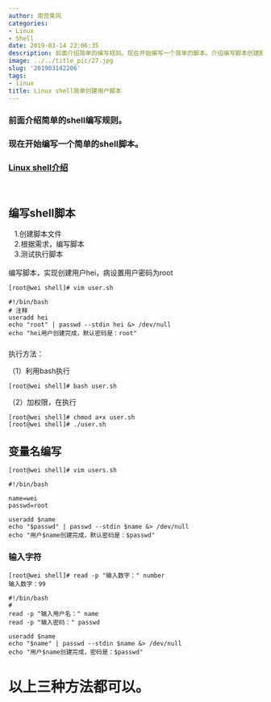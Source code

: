 ```yaml
---
author: 南宫乘风
categories:
- Linux
- Shell
date: 2019-03-14 22:06:35
description: 前面介绍简单的编写规则。现在开始编写一个简单的脚本。介绍编写脚本创建脚本文件根据需求，编写脚本测试执行脚本编写脚本，实现创建用户，病设置用户密码为注释用户创建完成，默认密码是：执行方法：利用执行加权限。。。。。。。
image: ../../title_pic/27.jpg
slug: '201903142206'
tags:
- linux
title: Linux shell简单创建用户脚本
---
```


<!--more-->

### 前面介绍简单的shell编写规则。

### 现在开始编写一个简单的shell脚本。

### [**Linux shell介绍**](https://blog.csdn.net/heian_99/article/details/88560250)

 

## 编写shell脚本  
   1.创建脚本文件  
   2.根据需求，编写脚本  
   3.测试执行脚本  
     
编写脚本，实现创建用户hei，病设置用户密码为root

```
[root@wei shell]# vim user.sh
```

```
#!/bin/bash
# 注释
useradd hei
echo "root" | passwd --stdin hei &> /dev/null
echo "hei用户创建完成，默认密码是：root"
```

###   
执行方法：

（1）利用bash执行

```
[root@wei shell]# bash user.sh 
```

（2）加权限，在执行

```
[root@wei shell]# chmod a+x user.sh
[root@wei shell]# ./user.sh 
```

## 变量名编写

```
[root@wei shell]# vim users.sh 
```

```
#!/bin/bash

name=wei
passwd=root

useradd $name
echo "$passwd" | passwd --stdin $name &> /dev/null
echo "用户$name创建完成，默认密码是：$passwd"
```

### 输入字符

```
[root@wei shell]# read -p "输入数字：" number
输入数字：99
```

```
#!/bin/bash
#
read -p "输入用户名：" name
read -p "输入密码：" passwd

useradd $name
echo "$name" | passwd --stdin $name &> /dev/null
echo "用户$name创建完成，密码是：$passwd"
```

# 以上三种方法都可以。
